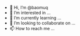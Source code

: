 - 👋 Hi, I’m @baomuq
- 👀 I’m interested in ...
- 🌱 I’m currently learning ...
- 💞️ I’m looking to collaborate on ...
- 📫 How to reach me ...

<!---
baomuq/baomuq is a ✨ special ✨ repository because its `README.md` (this file) appears on your GitHub profile.
You can click the Preview link to take a look at your changes.
--->
